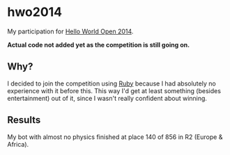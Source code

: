# hwo2014

My participation for [Hello World Open 2014](https://helloworldopen.com/). 

**Actual code not added yet as the competition is still going on.**

## Why?
I decided to join the competition using [Ruby](https://www.ruby-lang.org/en/) because I had absolutely no experience with it before this. This way I'd get at least something (besides entertainment) out of it, since I wasn't really confident about winning.

## Results
My bot with almost no physics finished at place 140 of 856 in R2 (Europe & Africa).
